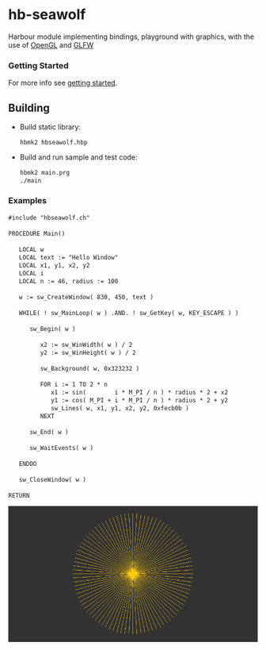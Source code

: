 # hb-seawolf

Harbour module implementing bindings, playground with graphics, with the use of [OpenGL](https://www.khronos.org/opengl) and [GLFW](https://www.glfw.org/)

### Getting Started

For more info see [getting started](examples/README.md).

## Building

- Build static library:

   ```
   hbmk2 hbseawolf.hbp
   ```

- Build and run sample and test code:

   ```
   hbmk2 main.prg
   ./main
   ```

### Examples

``` harbour
#include "hbseawolf.ch"

PROCEDURE Main()

   LOCAL w
   LOCAL text := "Hello Window"
   LOCAL x1, y1, x2, y2
   LOCAL i
   LOCAL n := 46, radius := 100

   w := sw_CreateWindow( 830, 450, text )

   WHILE( ! sw_MainLoop( w ) .AND. ! sw_GetKey( w, KEY_ESCAPE ) )

      sw_Begin( w )

         x2 := sw_WinWidth( w ) / 2
         y2 := sw_WinHeight( w ) / 2

         sw_Background( w, 0x323232 )

         FOR i := 1 TO 2 * n
            x1 := sin(        i * M_PI / n ) * radius * 2 + x2
            y1 := cos( M_PI + i * M_PI / n ) * radius * 2 + y2
            sw_Lines( w, x1, y1, x2, y2, 0xfecb0b )
         NEXT

      sw_End( w )

      sw_WaitEvents( w )

   ENDDO

   sw_CloseWindow( w )

RETURN
```

![This is an image](examples/main/main.png)

